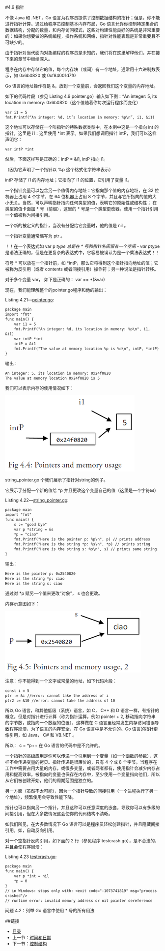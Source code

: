 #4.9 指针

不像 Java 和 .NET，Go 语言为程序员提供了控制数据结构的指针；但是，你不能进行指针计算。通过给程序员控制基本内存布局，Go 语言允许你控制特定集合的数据结构，分配的数量，和内存访问模式，这些对构建性能良好的系统是非常重要的：如果你想要做的系统编程，操作系统和网络，指针对性能表现是非常重要且不可缺少的。

由于指针对当代面向对象编程的程序员是未知的，我们将在这里解释他们，并在接下来的章节中继续深入。

程序在内存中存储它的值，每个内存块（或词）有一个地址，通常用十六进制数表示，如 0x6b0820 或 0xf84001d7f0

Go 语言的地址操作符是 &，放到一个变量前，会返回我们这个变量的内存地址。

如下的代码片段（参见 Listing 4.9 pointer.go）输入如下例：“An integer: 5, its location in memory: 0x6b0820（这个值随着你每次运行程序而变化）

	var i1 = 5
	fmt.Printf(“An integer: %d, it’s location in memory: %p\n”, i1, &i1)

这个地址可以存储在一个叫指针的特殊数据类型中，在本例中这是一个指向 int 的指针，这里是 i1：这里使用 *int 表示。如果我们想调用指针 intP，我们可以这样声明它：

	var intP *int

然后，下面这样写是正确的：intP = &i1, intP 指向 i1。

（因为它声明了一个指针以 %p 这个格式化字符串表示）

intP 存储了 i1 的内存地址；它指向了 i1 的位置，它引用了变量 i1。

一个指针变量可以包含另一个值得内存地址：它指向那个值的内存地址，在 32 位机器上占用 4 个字节，在 64 位机器上占用 8 个字节，并且与它所指向的值的大小无关。当然，可以声明指针指向任何类型的值，表明它的原始性或结构性； 在类型的值卡面加 * 号（前缀），这里的 * 号是一个类型更改器。使用一个指针引用一个值被称为间接引用。

一个新的被定义的指针，当没有分配给它变量时，他的值是 nil 。

一个指针变量通常缩写为 ptr 。

！！在一个表达式如 var p *type 总是在 * 号和指针名间留有一个空间 - var p*type 是语法正确的，但是在更复杂的表达式中，它容易被误认为是一个乘法表达式！！

符号 * 可以放在一个指针前，如 *intP，那么它将得到这个指针指向地址的值；它被称为反引用（或者 contents 或者间接引用）操作符；另一种说法是指针转移。

对于多个变量 var， 如下是正确的： var == *(&var)

现在，我们能理解整个的pointer.go程序和他的输出：

Listing 4.21—[pointer.go](examples/chapter_4/pointer.go):

	package main
	import "fmt"
	func main() {
		var i1 = 5
		fmt.Printf("An integer: %d, its location in memory: %p\n", i1, &i1)
		var intP *int
		intP = &i1
		fmt.Printf("The value at memory location %p is %d\n", intP, *intP)
	}

输出：
 
	An integer: 5, its location in memory: 0x24f0820
	The value at memory location 0x24f0820 is 5

我们可以表示内存的使用情况如下：

![](images/4.4.9_fig4.4.png?raw=true)

string_pointer.go 个我们展示了指针对string的例子。

它展示了分配一个新的值给 *p 并且更改这个变量自己的值（这里是一个字符串）

Listing 4.22—[string_pointer.go](examples/chapter_4/string_pointer.go):

	package main
	import "fmt"
	func main() {
		s := "good bye"
		var p *string = &s
		*p = "ciao"
		fmt.Printf("Here is the pointer p: %p\n", p) // prints address
		fmt.Printf("Here is the string *p: %s\n", *p) // prints string
		fmt.Printf("Here is the string s: %s\n", s) // prints same string
	}

输出：

	Here is the pointer p: 0x2540820
	Here is the string *p: ciao
	Here is the string s: ciao

通过对 *p 赋另一个值来更改“对象”， s 也会更改。

内存示意图如下：

![](images/4.4.9_fig4.5.png?raw=true)

注意：你不能得到一个文字或常量的地址，如下代码片段：

	const i = 5
	ptr := &i //error: cannot take the address of i
	ptr2 := &10 //error: cannot take the address of 10

所以 Go 语言，和其他低级（系统）语言，如 C， C++ 和 D 语言一样，有指针的概念。但是对指针进行计算（称为指针运算，例如 pointer + 2, 移动指向字符串的字节数，或指向一个数组的位置），这样做在 C 语言里经常发生内存访问错误导致程序崩溃，为了语言的内存安全，在 Go 语言中是不允许的。Go 语言的指针更像引用，如 Java， C# 和 VB.NET 。

所以： c = *p++ 在 Go 语言的代码中是不允许的。

一个指针的高级应用是你可以传递一个引用到一个变量（如一个函数的参数），这样不会传递变量的拷贝。指针传递是很廉价的，只有 4 个或 8 个字节。当程序在工作中需要占用大量的内存，或很多变量，或者两者都有，使用指针会减少内存占用和提高效率。被指向的变量也保存在内存中，至少使用一个变量指向他们，所以从它们被创建开始，他们的周期范围是独立的。

另一方面（虽然不太可能），因为一个指针导致的间接引用（一个进程执行了另一个地址），频繁使用会导致性能下降。

指针也可以指向另一个指针，并且这种可以任意深度的嵌套，导致你可以有多级的间接引用，但在大多数情况这会使你的代码结构不清晰。

如我们所见，在大多数情况下 Go 语言可以是程序员轻松创建指针，并且隐藏间接引用，如，自动反向引用。

对一个空指针反向引用，如下面的 2 行（参见程序 testcrash.go），是不合法的，并且会使程序崩溃：

Listing 4.23 [testcrash.go](examples/chapter_4/testcrash.go):

	package main
	func main() {
		var p *int = nil
		*p = 0
	}
	// in Windows: stops only with: <exit code="-1073741819" msg="process crashed"/>
	// runtime error: invalid memory address or nil pointer dereference

问题 4.2：列举 Go 语言中使用 * 号的所有用法

##链接
- [目录](directory.md)
- 上一节：[时间和日期](04.8.md)
- 下一节：[控制结构](05.0.md)